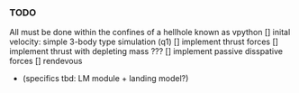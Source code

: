 ### TODO
All must be done within the confines of a hellhole known as vpython
[] inital velocity: simple 3-body type simulation (q1) 
[] implement thrust forces
[] implement thrust with depleting mass ???
[] implement passive disspative forces
[] rendevous 
  - (specifics tbd: LM module + landing model?)
